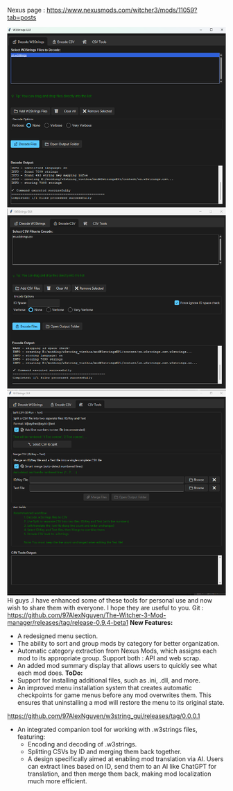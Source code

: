 Nexus page : https://www.nexusmods.com/witcher3/mods/11059?tab=posts


![Logo1](https://github.com/97AlexNguyen/w3string_gui/blob/main/decode.png)
![Logo1](https://github.com/97AlexNguyen/w3string_gui/blob/main/encode.png)
![Logo1](https://github.com/97AlexNguyen/w3string_gui/blob/main/csv.png)
Hi guys .I have enhanced some of these tools for personal use and now wish to share them with everyone. I hope they are useful to you.
Git : https://github.com/97AlexNguyen/The-Witcher-3-Mod-manager/releases/tag/release-0.9.4-beta1
**New Features:**
- A redesigned menu section.
- The ability to sort and group mods by category for better organization.
- Automatic category extraction from Nexus Mods, which assigns each mod to its appropriate group. Support both : API and web scrap.
- An added mod summary display that allows users to quickly see what each mod does.
**ToDo:**
- Support for installing additional files, such as .ini, .dll, and more.
- An improved menu installation system that creates automatic checkpoints for game menus before any mod overwrites them. This ensures that uninstalling a mod will restore the menu to its original state.

https://github.com/97AlexNguyen/w3string_gui/releases/tag/0.0.0.1
- An integrated companion tool for working with .w3strings files, featuring:
  - Encoding and decoding of .w3strings.
  - Splitting CSVs by ID and merging them back together.
  - A design specifically aimed at enabling mod translation via AI. Users can extract lines based on ID, send them to an AI like ChatGPT for translation, and then merge them back, making mod localization much more efficient.

